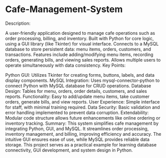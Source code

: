 # Cafe-Management-System

Description:

A user-friendly application designed to manage cafe operations such as order processing, billing, and inventory.
Built with Python for core logic, using a GUI library (like Tkinter) for visual interface.
Connects to a MySQL database to store persistent data: menu items, orders, customers, and transactions.
Features include adding/modifying menu items, recording orders, generating bills, and viewing sales reports.
Allows multiple users to operate simultaneously with data consistency.
Key Points:

Python GUI: Utilizes Tkinter for creating forms, buttons, labels, and data display components.
MySQL Integration: Uses mysql-connector-python to connect Python with MySQL database for CRUD operations.
Database Design: Tables for menu, orders, order details, customers, and sales reports.
Functionality: Easy to add/update menu items, take customer orders, generate bills, and view reports.
User Experience: Simple interface for staff, with minimal training required.
Data Security: Basic validation and error handling implemented to prevent data corruption.
Extendability: Modular code structure allows future enhancements like online ordering or inventory tracking.
Summary: This system simplifies cafe management by integrating Python, GUI, and MySQL. It streamlines order processing, inventory management, and billing, improving efficiency and accuracy. The intuitive GUI ensures ease of use, while MySQL provides reliable data storage. This project serves as a practical example for learning database connectivity, GUI development, and system design in Python.
